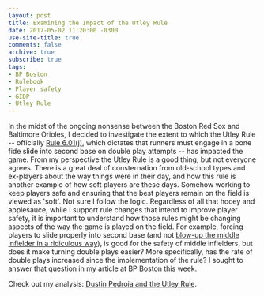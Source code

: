 ```yaml
---
layout: post
title: Examining the Impact of the Utley Rule
date: 2017-05-02 11:20:00 -0300
use-site-title: true
comments: false
archive: true
subscribe: true
tags:
- BP Boston
- Rulebook
- Player safety
- GIDP
- Utley Rule
---
```


In the midst of the ongoing nonsense between the Boston Red Sox and Baltimore Orioles, I decided to investigate the extent to which
the Utley Rule -- officially <a href = "http://mlb.mlb.com/pa/releases/releases.jsp?content=022616" target = "_blank"> Rule 6.01(j)</a>, which dictates that runners must engage in 
a bone fide slide into second base on double play attempts -- has impacted the game. From my perspective the Utley Rule is a good thing, but
not everyone agrees. There is a great deal of consternation from old-school types and ex-players about the way things were in their day, 
and how this rule is another example of how soft players are these days. Somehow working to keep players safe and ensuring that the best 
players remain on the field is viewed as 'soft'. Not sure I follow the logic. Regardless of all that hooey and applesauce, while I support 
rule changes that intend to improve player safety, it is important to understand how those rules might be changing aspects of the way the 
game is played on the field. For example, forcing players to slide properly into second base (and not <a href = "https://www.youtube.com/watch?v=GIiYw53nGd0" target = "_blank"> blow-up the middle infielder in a ridiculous way</a>),
is good for the safety of middle infielders, but does it make turning double plays easier? More specifically, has the rate of double plays 
increased since the implementation of the rule? I sought to answer that question in my article at BP Boston this week. 

Check out my analysis: <a href = "http://boston.locals.baseballprospectus.com/2017/05/02/dustin-pedroia-and-the-utley-rule/" target = "_blank"> Dustin Pedroia and the Utley Rule</a>.